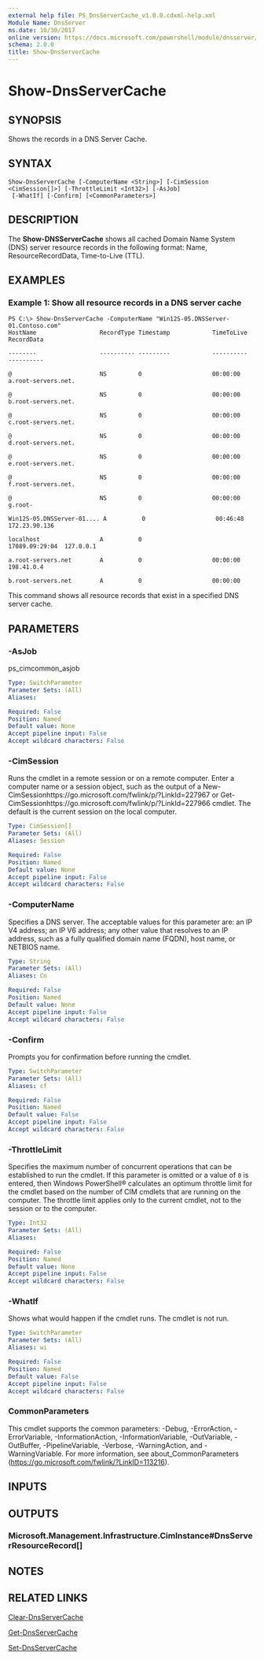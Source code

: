 ```yaml
---
external help file: PS_DnsServerCache_v1.0.0.cdxml-help.xml
Module Name: DnsServer
ms.date: 10/30/2017
online version: https://docs.microsoft.com/powershell/module/dnsserver/show-dnsservercache?view=windowsserver2012r2-ps&wt.mc_id=ps-gethelp
schema: 2.0.0
title: Show-DnsServerCache
---
```


# Show-DnsServerCache

## SYNOPSIS
Shows the records in a DNS Server Cache.

## SYNTAX

```
Show-DnsServerCache [-ComputerName <String>] [-CimSession <CimSession[]>] [-ThrottleLimit <Int32>] [-AsJob]
 [-WhatIf] [-Confirm] [<CommonParameters>]
```

## DESCRIPTION
The **Show-DNSServerCache** shows all cached Domain Name System (DNS) server resource records in the following format: Name, ResourceRecordData, Time-to-Live (TTL).

## EXAMPLES

### Example 1: Show all resource records in a DNS server cache
```
PS C:\> Show-DnsServerCache -ComputerName "Win12S-05.DNSServer-01.Contoso.com"
HostName                  RecordType Timestamp            TimeToLive      RecordData

--------                  ---------- ---------            ----------      ----------

@                         NS         0                    00:00:00        a.root-servers.net.

@                         NS         0                    00:00:00        b.root-servers.net.

@                         NS         0                    00:00:00        c.root-servers.net.

@                         NS         0                    00:00:00        d.root-servers.net.

@                         NS         0                    00:00:00        e.root-servers.net.

@                         NS         0                    00:00:00        f.root-servers.net.

@                         NS         0                    00:00:00        g.root- 

Win12S-05.DNSServer-01.... A          0                    00:46:48        172.23.90.136

localhost                 A          0                    17089.09:29:04  127.0.0.1

a.root-servers.net        A          0                    00:00:00        198.41.0.4

b.root-servers.net        A          0                    00:00:00
```

This command shows all resource records that exist in a specified DNS server cache.

## PARAMETERS

### -AsJob
ps_cimcommon_asjob

```yaml
Type: SwitchParameter
Parameter Sets: (All)
Aliases: 

Required: False
Position: Named
Default value: None
Accept pipeline input: False
Accept wildcard characters: False
```

### -CimSession
Runs the cmdlet in a remote session or on a remote computer.
Enter a computer name or a session object, such as the output of a New-CimSessionhttps://go.microsoft.com/fwlink/p/?LinkId=227967 or Get-CimSessionhttps://go.microsoft.com/fwlink/p/?LinkId=227966 cmdlet.
The default is the current session on the local computer.

```yaml
Type: CimSession[]
Parameter Sets: (All)
Aliases: Session

Required: False
Position: Named
Default value: None
Accept pipeline input: False
Accept wildcard characters: False
```

### -ComputerName
Specifies a DNS server.
The acceptable values for this parameter are: an IP V4 address; an IP V6 address; any other value that resolves to an IP address, such as a fully qualified domain name (FQDN), host name, or NETBIOS name.

```yaml
Type: String
Parameter Sets: (All)
Aliases: Cn

Required: False
Position: Named
Default value: None
Accept pipeline input: False
Accept wildcard characters: False
```

### -Confirm
Prompts you for confirmation before running the cmdlet.

```yaml
Type: SwitchParameter
Parameter Sets: (All)
Aliases: cf

Required: False
Position: Named
Default value: False
Accept pipeline input: False
Accept wildcard characters: False
```

### -ThrottleLimit
Specifies the maximum number of concurrent operations that can be established to run the cmdlet.
If this parameter is omitted or a value of `0` is entered, then Windows PowerShell® calculates an optimum throttle limit for the cmdlet based on the number of CIM cmdlets that are running on the computer.
The throttle limit applies only to the current cmdlet, not to the session or to the computer.

```yaml
Type: Int32
Parameter Sets: (All)
Aliases: 

Required: False
Position: Named
Default value: None
Accept pipeline input: False
Accept wildcard characters: False
```

### -WhatIf
Shows what would happen if the cmdlet runs.
The cmdlet is not run.

```yaml
Type: SwitchParameter
Parameter Sets: (All)
Aliases: wi

Required: False
Position: Named
Default value: False
Accept pipeline input: False
Accept wildcard characters: False
```

### CommonParameters
This cmdlet supports the common parameters: -Debug, -ErrorAction, -ErrorVariable, -InformationAction, -InformationVariable, -OutVariable, -OutBuffer, -PipelineVariable, -Verbose, -WarningAction, and -WarningVariable. For more information, see about_CommonParameters (https://go.microsoft.com/fwlink/?LinkID=113216).

## INPUTS

## OUTPUTS

### Microsoft.Management.Infrastructure.CimInstance#DnsServerResourceRecord[]

## NOTES

## RELATED LINKS

[Clear-DnsServerCache](./Clear-DnsServerCache.md)

[Get-DnsServerCache](./Get-DnsServerCache.md)

[Set-DnsServerCache](./Set-DnsServerCache.md)

